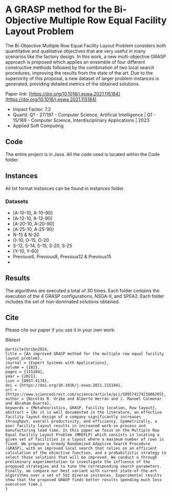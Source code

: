 # A GRASP method for the Bi-Objective Multiple Row Equal Facility Layout Problem

The Bi-Objective Multiple Row Equal Facility Layout Problem considers both quantitative and qualitative objectives that are very useful in many scenarios like the factory design. In this work, a new multi-objective GRASP approach is proposed which applies an ensemble of four different constructive methods followed by the combination of two local search procedures, improving the results from the state of the art. Due to the superiority of this proposal, a new dataset of larger problem instances is generated, providing detailed metrics of the obtained solutions.

Paper link: [https://doi.org/10.1016/j.eswa.2021.115184](https://doi.org/10.1016/j.eswa.2021.115184)


* Impact Factor: 7.2  
* Quartil: Q1 - 27/197 - Computer Science, Artificial Intelligence | Q1 - 15/169 - Computer Science, Interdisciplinary Applications | 2023  <br> 
* Applied Soft Computing

## Code
The entire project is in Java. All the code used is located within the Code folder.

## Instances
All txt format instances can be found in instances folder.

### Datasets
+ [A-10-10, A-10-90]
+ [A-12-10, A-12-90]
+ [A-20-10, A-20-90]
+ [A-25-10, A-25-90]
+ N-15 & N-20
+ O-10, O-15, O-20
+ S-12, S-14, S-15, S-20, S-25
+ [Y-10, Y-60]
+ Previous6, Previous8, Previous12 & Previous15
+ 
## Results
The algorithms are executed a total of 30 times. 
Each folder contains the execution of the 4 GRASP configurations, NSGA-II, and SPEA2. 
Each folder includes the set of non-dominated solutions obtained.
 
## Cite
Please cite our paper if you use it in your own work:

Bibtext
```
@article{Uribe2024,
title = {An improved GRASP method for the multiple row equal facility layout problem},
journal = {Expert Systems with Applications},
volume = {182},
pages = {115184},
year = {2021},
issn = {0957-4174},
doi = {https://doi.org/10.1016/j.eswa.2021.115184},
url = {https://www.sciencedirect.com/science/article/pii/S0957417421006205},
author = {Nicolás R. Uribe and Alberto Herrán and J. Manuel Colmenar and Abraham Duarte},
keywords = {Metaheuristics, GRASP, Facility location, Row layout},
abstract = {As it is well documented in the literature, an effective facility layout design of a company significantly increases throughput, overall productivity, and efficiency. Symmetrically, a poor facility layout results in increased work-in process and manufacturing lead time. In this paper we focus on the Multiple Row Equal Facility Layout Problem (MREFLP) which consists in locating a given set of facilities in a layout where a maximum number of rows is fixed. We propose a Greedy Randomized Adaptive Search Procedure (GRASP), with an improved local search that relies on an efficient calculation of the objective function, and a probabilistic strategy to select those solutions that will be improved. We conduct a through preliminary experimentation to investigate the influence of the proposed strategies and to tune the corresponding search parameters. Finally, we compare our best variant with current state-of-the-art algorithms over a set of 552 diverse instances. Experimental results show that the proposed GRASP finds better results spending much less execution time.}
}
```
<!-- 
MDPI and ACS Style
```
Lozano-Osorio, I.; Sánchez-Oro, J.; Duarte, A.; Cordón, Ó. A Quick GRASP-Based Method for Influence Maximization in Social Networks. Journal of Ambient Intelligence and Humanized Computing 2021. https://doi.org/10.1007/s12652-021-03510-4.
```

AMA Style
```
Lozano-Osorio I, Sánchez-Oro J, Duarte A, Cordón Ó. A quick GRASP-based method for influence maximization in social networks. J Ambient Intell Human Comput. 2021.
```

Chicago/Turabian Style
```
Lozano-Osorio, Isaac, Jesús Sánchez-Oro, Abraham Duarte, and Óscar Cordón. “A Quick GRASP-Based Method for Influence Maximization in Social Networks.” Journal of Ambient Intelligence and Humanized Computing, September 30, 2021. https://doi.org/10.1007/s12652-021-03510-4.
```
-->

 
